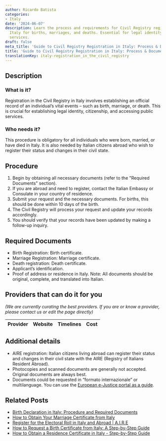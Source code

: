 ```yaml
---
author: Ricardo Batista
categories:
- Italy
date: '2024-06-07'
description: Learn the process and requirements for Civil Registry registration in
  Italy for births, marriages, and deaths. Essential for legal identity and public
  services.
draft: false
meta_title: 'Guide to Civil Registry Registration in Italy: Process & Documents'
title: 'Guide to Civil Registry Registration in Italy: Process & Documents'
translationKey: italy-registration_in_the_civil_registry
---
```


## Description
### What is it?
Registration in the Civil Registry in Italy involves establishing an official record of an individual’s vital events – such as birth, marriage, or death. This is crucial for establishing legal identity, citizenship, and accessing public services. 

### Who needs it?
This procedure is obligatory for all individuals who were born, married, or have died in Italy. It is also needed by Italian citizens abroad who wish to register their status and changes in their civil state.

## Procedure
1. Begin by obtaining all necessary documents (refer to the "Required Documents" section).
2. If you are abroad and need to register, contact the Italian Embassy or Consulate in your country of residence.
3. Submit your request and the necessary documents. For births, this should be done within 10 days of the birth.
4. The Civil Registry will process your request and update your records accordingly.
5. You should verify that your records have been updated by making a follow-up inquiry.

## Required Documents
- Birth Registration: Birth certificate.
- Marriage Registration: Marriage certificate.
- Death registration: Death certificate.
- Applicant’s identification.
- Proof of address or residence in Italy.
  Note: All documents should be original, complete, and translated into Italian.

## Providers that can do it for you

_(We are currently curating the best providers. If you are or know a provider, please contact us or edit the page directly)_

| Provider        |     Website     |     Timelines    |       Cost      |
| :-------------: | :-------------: |  :-------------: | :-------------: |

## Additional details
- AIRE registration: Italian citizens living abroad can register their status and changes in their civil state with the AIRE (Registry of Italians Resident Abroad).
- Photocopies and scanned documents are generally not accepted. Original documents are always best.
- Documents could be requested in “formato internazionale” or multilanguage. You can use the [European e-Justice portal as a guide](https://e-justice.europa.eu/).


## Related Posts

- [Birth Declaration in Italy: Procedure and Required Documents](https://tramitit.com/guides/italy/birth_declaration/)
- [How to Obtain Your Marriage Certificate from Italy](https://tramitit.com/guides/italy/marriage_certificate_request/)
- [Register for the Electoral Roll in Italy and Abroad | A.I.R.E](https://tramitit.com/guides/italy/electoral_roll_registration_request/)
- [How to Request a Birth Certificate from Italy: A Step-by-Step Guide](https://tramitit.com/guides/italy/birth_certificate_request/)
- [How to Obtain a Residence Certificate in Italy - Step-by-Step Guide](https://tramitit.com/guides/italy/residence_certificate_request/)
